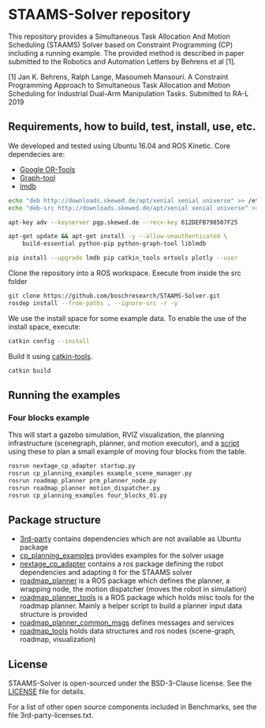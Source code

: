# STAAMS-Solver repository

This repository provides a Simultaneous Task Allocation And Motion Scheduling (STAAMS) Solver based on Constraint Programming (CP) including a running example. The provided method is described in paper submitted to the Robotics and Automation Letters by Behrens et al [1].

[1] Jan K. Behrens, Ralph Lange, Masoumeh Mansouri. A Constraint Programming Approach to Simultaneous Task Allocation and Motion Scheduling for Industrial Dual-Arm Manipulation Tasks. Submitted to RA-L 2019


## Requirements, how to build, test, install, use, etc.

We developed and tested using Ubuntu 16.04 and ROS Kinetic. Core dependecies are:

- [Google OR-Tools](https://developers.google.com/optimization/)
- [Graph-tool](https://graph-tool.skewed.de/)
- [lmdb](http://www.lmdb.tech/doc/)

```bash
echo "deb http://downloads.skewed.de/apt/xenial xenial universe" >> /etc/apt/sources.list
echo "deb-src http://downloads.skewed.de/apt/xenial xenial universe" >> /etc/apt/sources.list

apt-key adv --keyserver pgp.skewed.de --recv-key 612DEFB798507F25

apt-get update && apt-get install -y --allow-unauthenticated \
    build-essential python-pip python-graph-tool liblmdb

pip install --upgrade lmdb pip catkin_tools ortools plotly --user

```
Clone the repository into a ROS workspace. Execute from inside the src folder
```bash
git clone https://github.com/boschresearch/STAAMS-Solver.git
rosdep install --from-paths . --ignore-src -r -y
```

We use the install space for some example data. To enable the use of the install space, execute:
```bash
catkin config --install
```
Build it using [catkin-tools](https://catkin-tools.readthedocs.io/en/latest/).
```bash
catkin build
```

## Running the examples

### Four blocks example
This will start a gazebo simulation, RVIZ visualization, the planning infrastructure (scenegraph, planner, and motion executor), and a [script](cp_planning_examples/scripts/four_blocks_01.py) using these to plan a small example of moving four blocks from the table.

```bash
rosrun nextage_cp_adapter startup.py
rosrun cp_planning_examples example_scene_manager.py
rosrun roadmap_planner prm_planner_node.py
rosrun roadmap_planner motion_dispatcher.py
rosrun cp_planning_examples four_blocks_01.py
```

## Package structure

- [3rd-party](3rd-party/) contains dependencies which are not available as Ubuntu package
- [cp_planning_examples](cp_planning_examples/) provides examples for the solver usage
- [nextage_cp_adapter](nextage_cp_adapter/README.md/) contains a ros package defining the robot dependencies and adapting it for the STAAMS solver
- [roadmap_planner](roadmap_planner/) is a ROS package which defines the planner, a wrapping node, the motion dispatcher (moves the robot in simulation)
- [roadmap_planner_tools](roadmap_planner_tools/) is a ROS package which holds misc tools for the roadmap planner. Mainly a helper script to build a planner input data structure is provided
- [roadmap_planner_common_msgs](roadmap_planning_common_msgs/) defines messages and services
- [roadmap_tools](roadmap_tools/) holds data structures and ros nodes (scene-graph, roadmap, visualization)

## License
STAAMS-Solver is open-sourced under the BSD-3-Clause license. See the [LICENSE](LICENSE) file for details.

For a list of other open source components included in Benchmarks, see the file 3rd-party-licenses.txt.
